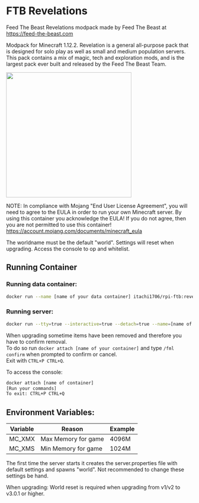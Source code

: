 # FTB Revelations
Feed The Beast Revelations modpack
made by Feed The Beast at https://feed-the-beast.com

Modpack for Minecraft 1.12.2.
Revelation is a general all-purpose pack that is designed for solo play as well as small and medium population servers.
This pack contains a mix of magic, tech and exploration mods, and is the largest pack ever built and released by the Feed The Beast Team.

<img src="https://apps.modpacks.ch/modpacks/art/7/revelation.png" width="338" height="338">

NOTE: In compliance with Mojang "End User License Agreement", you will need to agree to the EULA in order to run your own Minecraft server. By using this container you acknowledge the EULA! If you do not agree, then you are not permitted to use this container!
https://account.mojang.com/documents/minecraft_eula

The worldname must be the default "world". 
Settings will reset when upgrading.
Access the console to op and whitelist.

## Running Container
### Running data container:
```bash
docker run --name [name of your data container] itachi1706/rpi-ftb:revelations-[version] echo 'Data-only container'
```

### Running server:
```bash
docker run --tty=true --interactive=true --detach=true --name=[name of your container] --volumes-from [name of your data container] --publish=[port on your host]:25565 itachi1706/rpi-ftb:revelations-[version]
```

When upgrading sometime items have been removed and therefore you have to confirm removal. </br>
To do so run `docker attach [name of your container]` and type `/fml confirm` when prompted to confirm or cancel.   
Exit with `CTRL+P CTRL+Q`.   

To access the console:
```bash
docker attach [name of container]
[Run your commands]
To exit: CTRL+P CTRL+Q
```

## Environment Variables:  
| Variable | Reason | Example |
| --- | --- | --- |
| MC_XMX | Max Memory for game | 4096M |
| MC_XMS | Min Memory for game | 1024M |


The first time the server starts it creates the server.properties file with default settings and spawns "world". 
Not recommended to change these settings be hand.

When upgrading: World reset is required when upgrading from v1/v2 to v3.0.1 or higher.
